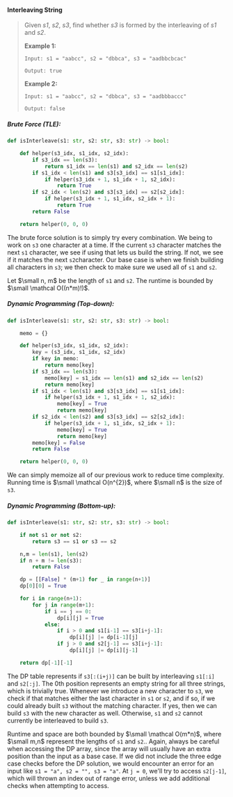 #### Interleaving String

> Given _s1_, _s2_, _s3_, find whether _s3_ is formed by the interleaving of _s1_ and _s2_.
>
> **Example 1:**
>
> ```
> Input: s1 = "aabcc", s2 = "dbbca", s3 = "aadbbcbcac"
>
> Output: true
> ```
>
> **Example 2:**
>
> ```
> Input: s1 = "aabcc", s2 = "dbbca", s3 = "aadbbbaccc"
>
> Output: false
> ```

##### Brute Force \(TLE\):

```py
def isInterleave(s1: str, s2: str, s3: str) -> bool:

    def helper(s3_idx, s1_idx, s2_idx):
        if s3_idx == len(s3):
            return s1_idx == len(s1) and s2_idx == len(s2)
        if s1_idx < len(s1) and s3[s3_idx] == s1[s1_idx]:
            if helper(s3_idx + 1, s1_idx + 1, s2_idx):
                return True
        if s2_idx < len(s2) and s3[s3_idx] == s2[s2_idx]:
            if helper(s3_idx + 1, s1_idx, s2_idx + 1):
                return True
        return False

    return helper(0, 0, 0)
```

The brute force solution is to simply try every combination. We being to work on `s3` one character at a time. If the current `s3` character matches the next `s1` character, we see if using that lets us build the string. If not, we see if it matches the next `s2`character. Our base case is when we finish building all characters in `s3`; we then check to make sure we used all of `s1` and `s2`.

Let $\small n, m$ be the length of `s1` and `s2`. The runtime is bounded by $\small \mathcal O((n*m)!)$.

##### Dynamic Programming \(Top-down\):

```py
def isInterleave(s1: str, s2: str, s3: str) -> bool:

    memo = {}

    def helper(s3_idx, s1_idx, s2_idx):
        key = (s3_idx, s1_idx, s2_idx)
        if key in memo:
            return memo[key]
        if s3_idx == len(s3):
            memo[key] = s1_idx == len(s1) and s2_idx == len(s2)
            return memo[key]
        if s1_idx < len(s1) and s3[s3_idx] == s1[s1_idx]:
            if helper(s3_idx + 1, s1_idx + 1, s2_idx):
                memo[key] = True
                return memo[key]
        if s2_idx < len(s2) and s3[s3_idx] == s2[s2_idx]:
            if helper(s3_idx + 1, s1_idx, s2_idx + 1):
                memo[key] = True
                return memo[key]
        memo[key] = False
        return False

    return helper(0, 0, 0)
```

We can simply memoize all of our previous work to reduce time complexity. Running time is $\small \mathcal O(n^{2})$, where $\small n$ is the size of `s3`.

##### Dynamic Programming \(Bottom-up\):

```py
def isInterleave(s1: str, s2: str, s3: str) -> bool:

    if not s1 or not s2:
        return s3 == s1 or s3 == s2

    n,m = len(s1), len(s2)
    if n + m != len(s3):
        return False

    dp = [[False] * (m+1) for _ in range(n+1)]
    dp[0][0] = True

    for i in range(n+1):
        for j in range(m+1):
            if i == j == 0:
                dp[i][j] = True
            else:
                if i > 0 and s1[i-1] == s3[i+j-1]:
                    dp[i][j] |= dp[i-1][j]
                if j > 0 and s2[j-1] == s3[i+j-1]:
                    dp[i][j] |= dp[i][j-1]

    return dp[-1][-1]
```

The DP table represents if `s3[:(i+j)]` can be built by interleaving `s1[:i]` and `s2[:j]`. The 0th position represents an empty string for all three strings, which is trivially true. Whenever we introduce a new character to `s3`, we check if that matches either the last character in `s1` or `s2`, and if so, if we could already built `s3` without the matching character. If yes, then we can build `s3` with the new character as well. Otherwise, `s1` and `s2` cannot currently be interleaved to build `s3`.

Runtime and space are both bounded by $\small \mathcal O(m*n)$, where $\small m,n$ represent the lengths of `s1` and `s2`.. Again, always be careful when accessing the DP array, since the array will usually have an extra position than the input as a base case. If we did not include the three edge case checks before the DP solution, we would encounter an error for an input like `s1 = "a", s2 = "", s3 = "a"`. At `j = 0`, we'll try to access `s2[j-1]`, which will thrown an index out of range error, unless we add additional checks when attempting to access.

